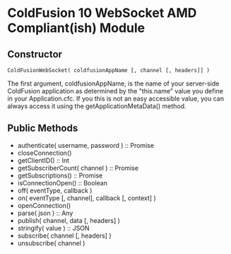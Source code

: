 # ColdFusion 10 WebSocket AMD Compliant(ish) Module

## Constructor

```ColdFusionWebSocket( coldfusionAppName [, channel [, headers]] )```

The first argument, coldfusionAppName, is the name of your server-side ColdFusion application as determined by the "this.name" value you define in your Application.cfc. If you this is not an easy accessible value, you can always access it using the getApplicationMetaData() method.

## Public Methods

* authenticate( username, password ) :: Promise
* closeConnection()
* getClientID() :: Int
* getSubscriberCount( channel ) :: Promise
* getSubscriptions() :: Promise
* isConnectionOpen() :: Boolean
* off( eventType, callback )
* on( eventType [, channel], callback [, context] )
* openConnection()
* parse( json ) :: Any
* publish( channel, data [, headers] )
* stringify( value ) :: JSON
* subscribe( channel [, headers] )
* unsubscribe( channel )